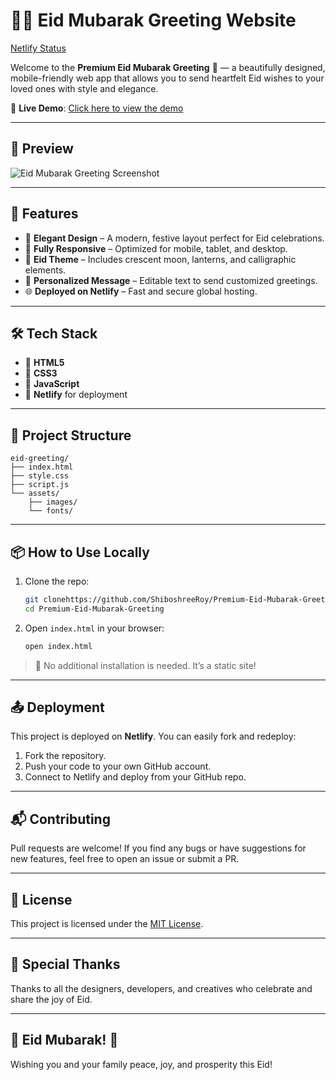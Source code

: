 # 🌙✨ Eid Mubarak Greeting Website

[Netlify Status](https://premium-eid-mubarak-greeting.netlify.app/)

Welcome to the **Premium Eid Mubarak Greeting** 🎉 — a beautifully designed, mobile-friendly web app that allows you to send heartfelt Eid wishes to your loved ones with style and elegance.

🔗 **Live Demo**: [Click here to view the demo](https://premium-eid-mubarak-greeting.netlify.app/)

---

## 📸 Preview

![Eid Mubarak Greeting Screenshot](https://premium-eid-mubarak-greeting.netlify.app/preview.png) <!-- Replace with actual preview URL if available -->

---

## 🚀 Features

* 🎨 **Elegant Design** – A modern, festive layout perfect for Eid celebrations.
* 📱 **Fully Responsive** – Optimized for mobile, tablet, and desktop.
* 🌙 **Eid Theme** – Includes crescent moon, lanterns, and calligraphic elements.
* 💌 **Personalized Message** – Editable text to send customized greetings.
* 🌐 **Deployed on Netlify** – Fast and secure global hosting.

---

## 🛠️ Tech Stack

* 🔹 **HTML5**
* 🔹 **CSS3**
* 🔹 **JavaScript**
* 🔹 **Netlify** for deployment

---

## 📁 Project Structure

```
eid-greeting/
├── index.html
├── style.css
├── script.js
└── assets/
    ├── images/
    └── fonts/
```

---

## 📦 How to Use Locally

1. Clone the repo:

   ```bash
   git clonehttps://github.com/ShiboshreeRoy/Premium-Eid-Mubarak-Greeting.git
   cd Premium-Eid-Mubarak-Greeting
   ```

2. Open `index.html` in your browser:

   ```bash
   open index.html
   ```

> 📌 No additional installation is needed. It’s a static site!

---

## 📤 Deployment

This project is deployed on **Netlify**. You can easily fork and redeploy:

1. Fork the repository.
2. Push your code to your own GitHub account.
3. Connect to Netlify and deploy from your GitHub repo.

---

## 📬 Contributing

Pull requests are welcome! If you find any bugs or have suggestions for new features, feel free to open an issue or submit a PR.

---

## 📜 License

This project is licensed under the [MIT License](LICENSE).

---

## 💖 Special Thanks

Thanks to all the designers, developers, and creatives who celebrate and share the joy of Eid.

---

## 🧕 Eid Mubarak! 🌙

Wishing you and your family peace, joy, and prosperity this Eid!

